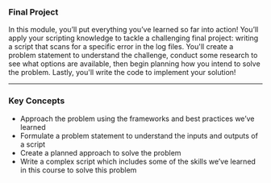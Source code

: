 ### Final Project

In this module, you’ll put everything you’ve learned so far into action! You’ll apply your scripting knowledge to tackle a challenging final project: writing a script that scans for a specific error in the log files. You'll create a problem statement to understand the challenge, conduct some research to see what options are available, then begin planning how you intend to solve the problem. Lastly, you'll write the code to implement your solution!

----
### Key Concepts

- Approach the problem using the frameworks and best practices we’ve learned
- Formulate a problem statement to understand the inputs and outputs of a script
- Create a planned approach to solve the problem
- Write a complex script which includes some of the skills we’ve learned in this course to solve this problem
